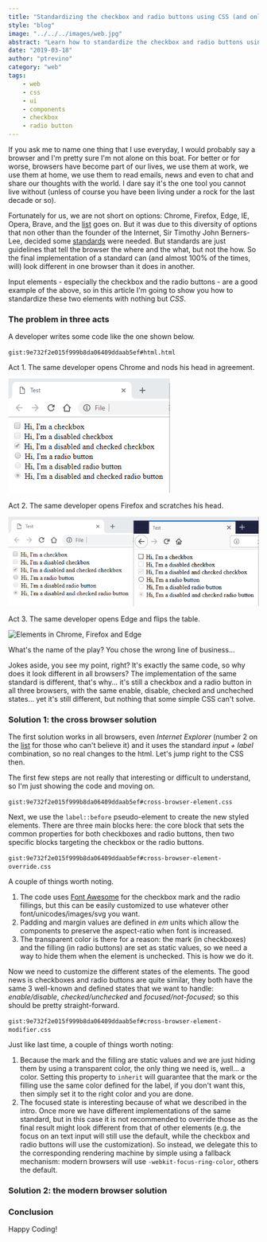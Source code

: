 ```yaml
---
title: "Standardizing the checkbox and radio buttons using CSS (and only CSS)"
style: "blog"
image: "../../../images/web.jpg"
abstract: "Learn how to standardize the checkbox and radio buttons using CSS."
date: "2019-03-18"
author: "ptrevino"
category: "web"
tags:
    - web
    - css
    - ui
    - components
    - checkbox
    - radio button    
---
```


<!-- start:abstract -->

If you ask me to name one thing that I use everyday, I would probably say a 
browser and I'm pretty sure I'm not alone on this boat. For better or for worse, 
browsers have become part of our lives, we use them at work, we use them at home, 
we use them to read emails, news and even to chat and share our thoughts with the 
world. I dare say it's the one tool you cannot live without (unless of course you 
have been living under a rock for the last decade or so). 

Fortunately for us, we are not short on options: Chrome, Firefox, Edge, IE, 
Opera, Brave, and the [list](https://en.wikipedia.org/wiki/List_of_web_browsers) 
goes on. But it was due to this diversity of options that non other than the 
founder of the Internet, Sir Timothy John Berners-Lee, decided some 
[standards](https://www.w3.org) were needed. But standards are just guidelines 
that tell the browser the where and the what, but not the how. So the final 
implementation of a standard can (and almost 100% of the times, will) look 
different in one browser than it does in another.  

Input elements - especially the checkbox and the radio buttons - are a good 
example of the above, so in this article I'm going to show you how to standardize 
these two elements with nothing but *CSS*.  

<!-- end:abstract -->

### The problem in three acts

A developer writes some code like the one shown below.  

`gist:9e732f2e015f999b8da06409ddaab5ef#html.html`  

Act 1. The same developer opens Chrome and nods his head in agreement.  

![Elements in Chrome](./images/elements-in-chrome.png)

Act 2. The same developer opens Firefox and scratches his head.  

![Elements in Chrome and Firefox](./images/elements-in-firefox.png)

Act 3. The same developer opens Edge and flips the table.  

![Elements in Chrome, Firefox and Edge](./images/elements-in-edge.png)  

What's the name of the play? You chose the wrong line of business...  

Jokes aside, you see my point, right? It's exactly the same code, so why does it 
look different in all browsers? The implementation of the same standard is 
different, that's why... it's still a checkbox and a radio button in all three 
browsers, with the same enable, disable, checked and uncheched states... yet 
it's still different, but nothing that some simple CSS can't solve.  

### Solution 1: the cross browser solution  

The first solution works in all browsers, even *Internet Explorer* (number 2 on 
the [list](https://netmarketshare.com/browser-market-share.aspx) for those who 
can't believe it) and it uses the standard *input + label* combination, so no 
real changes to the html. Let's jump right to the CSS then.  

The first few steps are not really that interesting or difficult to understand, 
so I'm just showing the code and moving on.  

`gist:9e732f2e015f999b8da06409ddaab5ef#cross-browser-element.css`

Next, we use the `label::before` pseudo-element to create the new styled elements. 
There are three main blocks here: the core block that sets the common properties 
for both checkboxes and radio buttons, then two specific blocks targeting the 
checkbox or the radio buttons.   

`gist:9e732f2e015f999b8da06409ddaab5ef#cross-browser-element-override.css`  

A couple of things worth noting.  
1. The code uses [Font Awesome](https://fontawesome.com) for the checkbox 
mark and the radio fillings, but this can be easily customized to use whatever 
other font/unicodes/images/svg you want.
2. Padding and margin values are defined in *em* units which allow the components 
to preserve the aspect-ratio when font is increased. 
3. The transparent color is there for a reason: the mark (in checkboxes) and the 
filling (in radio buttons) are set as static values, so we need a way to hide 
them when the element is unchecked. This is how we do it.  

Now we need to customize the different states of the elements. The good news is 
checkboxes and radio buttons are quite similar, they both have the same 3 
well-known and defined states that we want to handle: *enable/disable*, 
*checked/unchecked* and *focused/not-focused*; so this should be pretty 
straight-forward.  

`gist:9e732f2e015f999b8da06409ddaab5ef#cross-browser-element-modifier.css`  

Just like last time, a couple of things worth noting:
1. Because the mark and the filling are static values and we are just hiding them 
by using a transparent color, the only thing we need is, well... a color. Setting 
this property to `inherit` will guarantee that the mark or the filling use the 
same color defined for the label, if you don't want this, then simply set it to 
the right color and you are done.
2. The focused state is interesting because of what we described in the intro. 
Once more we have different implementations of the same standard, but in this 
case it is not recommended to override those as the final result might look 
different from that of other elements (e.g. the focus on an text input will 
still use the default, while the checkbox and radio buttons will use the 
customization). So instead, we delegate this to the corresponding rendering 
machine by simple using a fallback mechanism: modern browsers will use 
`-webkit-focus-ring-color`, others the default.

### Solution 2: the modern browser solution 

### Conclusion 

Happy Coding!

